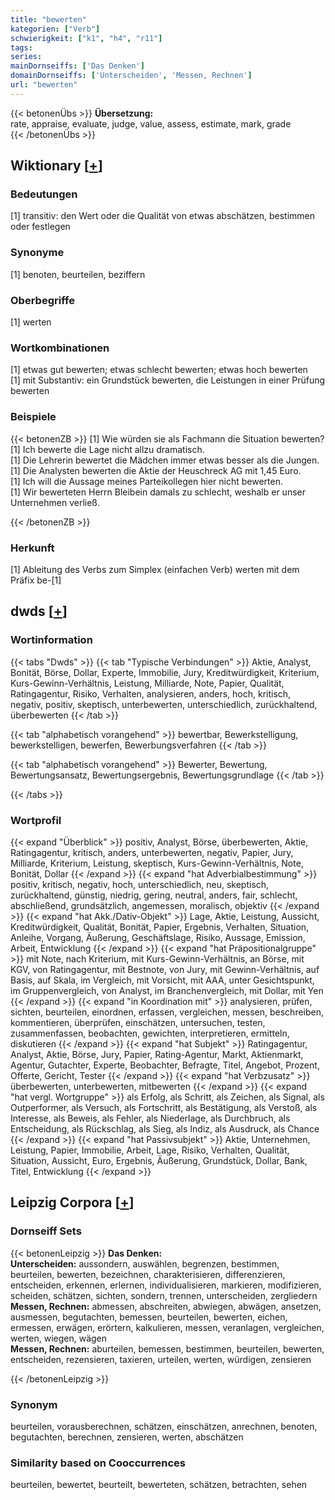 ```yaml
---
title: "bewerten"
kategorien: ["Verb"]
schwierigkeit: ["k1", "h4", "r11"]
tags:
series:
mainDornseiffs: ['Das Denken']
domainDornseiffs: ['Unterscheiden', 'Messen, Rechnen']
url: "bewerten"
---
```


{{< betonenÜbs >}}
**Übersetzung:**  
rate, appraise, evaluate, judge, value, assess, estimate, mark, grade  
{{< /betonenÜbs >}}

## Wiktionary [[+](https://de.wiktionary.org/wiki/bewerten)]

### Bedeutungen
[1] transitiv: den Wert oder die Qualität von etwas abschätzen, bestimmen oder festlegen  

### Synonyme
[1] benoten, beurteilen, beziffern  

### Oberbegriffe
[1] werten  

### Wortkombinationen
[1] etwas gut bewerten; etwas schlecht bewerten; etwas hoch bewerten  
[1] mit Substantiv: ein Grundstück bewerten, die Leistungen in einer Prüfung bewerten  

### Beispiele
{{< betonenZB >}}
[1] Wie würden sie als Fachmann die Situation bewerten?  
[1] Ich bewerte die Lage nicht allzu dramatisch.  
[1] Die Lehrerin bewertet die Mädchen immer etwas besser als die Jungen.  
[1] Die Analysten bewerten die Aktie der Heuschreck AG mit 1,45 Euro.  
[1] Ich will die Aussage meines Parteikollegen hier nicht bewerten.  
[1] Wir bewerteten Herrn Bleibein damals zu schlecht, weshalb er unser Unternehmen verließ.  

{{< /betonenZB >}}
### Herkunft
[1] Ableitung des Verbs zum Simplex (einfachen Verb) werten mit dem Präfix be-[1]  



## dwds [[+](https://www.dwds.de/wb/bewerten)]

### Wortinformation
{{< tabs "Dwds" >}}
{{< tab "Typische Verbindungen" >}}
Aktie, Analyst, Bonität, Börse, Dollar, Experte, Immobilie, Jury, Kreditwürdigkeit, Kriterium, Kurs-Gewinn-Verhältnis, Leistung, Milliarde, Note, Papier, Qualität, Ratingagentur, Risiko, Verhalten, analysieren, anders, hoch, kritisch, negativ, positiv, skeptisch, unterbewerten, unterschiedlich, zurückhaltend, überbewerten
{{< /tab >}}

{{< tab "alphabetisch vorangehend" >}}
bewertbar, Bewerkstelligung, bewerkstelligen, bewerfen, Bewerbungsverfahren
{{< /tab >}}

{{< tab "alphabetisch vorangehend" >}}
Bewerter, Bewertung, Bewertungsansatz, Bewertungsergebnis, Bewertungsgrundlage
{{< /tab >}}

{{< /tabs >}}

### Wortprofil
{{< expand "Überblick" >}} positiv, Analyst, Börse, überbewerten, Aktie, Ratingagentur, kritisch, anders, unterbewerten, negativ, Papier, Jury, Milliarde, Kriterium, Leistung, skeptisch, Kurs-Gewinn-Verhältnis, Note, Bonität, Dollar {{< /expand >}}
{{< expand "hat Adverbialbestimmung" >}} positiv, kritisch, negativ, hoch, unterschiedlich, neu, skeptisch, zurückhaltend, günstig, niedrig, gering, neutral, anders, fair, schlecht, abschließend, grundsätzlich, angemessen, moralisch, objektiv {{< /expand >}}
{{< expand "hat Akk./Dativ-Objekt" >}} Lage, Aktie, Leistung, Aussicht, Kreditwürdigkeit, Qualität, Bonität, Papier, Ergebnis, Verhalten, Situation, Anleihe, Vorgang, Äußerung, Geschäftslage, Risiko, Aussage, Emission, Arbeit, Entwicklung {{< /expand >}}
{{< expand "hat Präpositionalgruppe" >}} mit Note, nach Kriterium, mit Kurs-Gewinn-Verhältnis, an Börse, mit KGV, von Ratingagentur, mit Bestnote, von Jury, mit Gewinn-Verhältnis, auf Basis, auf Skala, im Vergleich, mit Vorsicht, mit AAA, unter Gesichtspunkt, im Gruppenvergleich, von Analyst, im Branchenvergleich, mit Dollar, mit Yen {{< /expand >}}
{{< expand "in Koordination mit" >}} analysieren, prüfen, sichten, beurteilen, einordnen, erfassen, vergleichen, messen, beschreiben, kommentieren, überprüfen, einschätzen, untersuchen, testen, zusammenfassen, beobachten, gewichten, interpretieren, ermitteln, diskutieren {{< /expand >}}
{{< expand "hat Subjekt" >}} Ratingagentur, Analyst, Aktie, Börse, Jury, Papier, Rating-Agentur, Markt, Aktienmarkt, Agentur, Gutachter, Experte, Beobachter, Befragte, Titel, Angebot, Prozent, Offerte, Gericht, Tester {{< /expand >}}
{{< expand "hat Verbzusatz" >}} überbewerten, unterbewerten, mitbewerten {{< /expand >}}
{{< expand "hat vergl. Wortgruppe" >}} als Erfolg, als Schritt, als Zeichen, als Signal, als Outperformer, als Versuch, als Fortschritt, als Bestätigung, als Verstoß, als Interesse, als Beweis, als Fehler, als Niederlage, als Durchbruch, als Entscheidung, als Rückschlag, als Sieg, als Indiz, als Ausdruck, als Chance {{< /expand >}}
{{< expand "hat Passivsubjekt" >}} Aktie, Unternehmen, Leistung, Papier, Immobilie, Arbeit, Lage, Risiko, Verhalten, Qualität, Situation, Aussicht, Euro, Ergebnis, Äußerung, Grundstück, Dollar, Bank, Titel, Entwicklung {{< /expand >}}

## Leipzig Corpora [[+](https://corpora.uni-leipzig.de/en/res?word=bewerten&corpusId=deu_newscrawl-public_2018)]

### Dornseiff Sets
{{< betonenLeipzig >}}
**Das Denken:**  
**Unterscheiden:** aussondern, auswählen, begrenzen, bestimmen, beurteilen, bewerten, bezeichnen, charakterisieren, differenzieren, entscheiden, erkennen, erlernen, individualisieren, markieren, modifizieren, scheiden, schätzen, sichten, sondern, trennen, unterscheiden, zergliedern  
**Messen, Rechnen:** abmessen, abschreiten, abwiegen, abwägen, ansetzen, ausmessen, begutachten, bemessen, beurteilen, bewerten, eichen, ermessen, erwägen, erörtern, kalkulieren, messen, veranlagen, vergleichen, werten, wiegen, wägen  
**Messen, Rechnen:** aburteilen, bemessen, bestimmen, beurteilen, bewerten, entscheiden, rezensieren, taxieren, urteilen, werten, würdigen, zensieren  

{{< /betonenLeipzig >}}

### Synonym
beurteilen, vorausberechnen, schätzen, einschätzen, anrechnen, benoten, begutachten, berechnen, zensieren, werten, abschätzen


### Similarity based on Cooccurrences
beurteilen, bewertet, beurteilt, bewerteten, schätzen, betrachten, sehen


